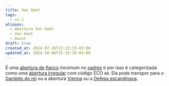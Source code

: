 ```yaml
---
title: Van Geet
tags:
  - v1.1
aliases:
  - Abertura Van Geet
  - Van Geet
  - Dunst
draft: true
created_at: 2024-07-26T13:21:33-03:00
updated_at: 2024-10-08T15:33:29-03:00
---
```


É uma [abertura de flanco](Xadrez_Aberturas_de_flanco.md) incomum no [xadrez](../../08/06/Xadrez.md) e por isso é categorizada como uma [abertura irregular](Xadrez_Aberturas_irregulares.md) com código ECO `A0`. Ela pode transpor para o [Gambito do rei](Xadrez_Gambito_do_rei.md) ou a abertura [Vienna](../08/Xadrez_Abertura_Vienna.md) ou a [Defesa escandinava](../12/Xadrez_Defesa_escandinava.md).